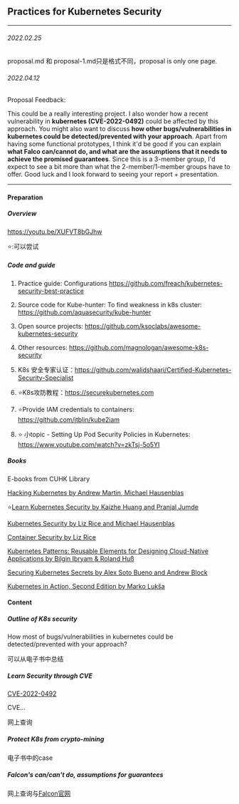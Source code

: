 ## Practices for Kubernetes Security

*****

###### 2022.02.25

proposal.md 和 proposal-1.md只是格式不同，proposal is only one page.

###### 2022.04.12

Proposal Feedback:

This could be a really interesting project. I also wonder how a recent vulnerability in **kubernetes (CVE-2022-0492)** could be affected by this approach. You might also want to discuss **how other bugs/vulnerabilities in kubernetes could be detected/prevented with your approach**. Apart from having some functional prototypes, I think it'd be good if you can explain **what Falco can/cannot do, and what are the assumptions that it needs to achieve the promised guarantees**. Since this is a 3-member group, I'd expect to see a bit more than what the 2-member/1-member groups have to offer. Good luck and I look forward to seeing your report + presentation.

*****

#### Preparation

##### Overview

https://youtu.be/XUFVT8bGJhw

:star::可以尝试​

##### Code and guide

1. Practice guide: Configurations https://github.com/freach/kubernetes-security-best-practice

2. Source code for Kube-hunter: To find weakness in k8s cluster: https://github.com/aquasecurity/kube-hunter
3. Open source projects: https://github.com/ksoclabs/awesome-kubernetes-security

4. Other resources: https://github.com/magnologan/awesome-k8s-security
5. K8s 安全专家认证：https://github.com/walidshaari/Certified-Kubernetes-Security-Specialist
6. :star:K8s攻防教程：https://securekubernetes.com
7. :star:Provide IAM credentials to containers: https://github.com/jtblin/kube2iam
8. :star: 小topic - Setting Up Pod Security Policies in Kubernetes: https://www.youtube.com/watch?v=zkTsj-5o5YI

##### Books

E-books from CUHK Library

[Hacking Kubernetes by Andrew Martin, Michael Hausenblas](https://learning.oreilly.com/library/view/hacking-kubernetes/9781492081722/)

:star:[Learn Kubernetes Security by Kaizhe Huang and Pranjal Jumde](https://www.amazon.com/Learn-Kubernetes-Security-orchestrate-microservices-ebook/dp/B087Q9G51R)

[Kubernetes Security by Liz Rice and Michael Hausenblas](https://info.aquasec.com/kubernetes-security)

[Container Security by Liz Rice](https://containersecurity.tech/)

[Kubernetes Patterns: Reusable Elements for Designing Cloud-Native Applications by Bilgin Ibryam & Roland Huß](https://www.redhat.com/cms/managed-files/cm-oreilly-kubernetes-patterns-ebook-f19824-201910-en.pdf)

[Securing Kubernetes Secrets by Alex Soto Bueno and Andrew Block](https://www.manning.com/books/securing-kubernetes-secrets)

[Kubernetes in Action, Second Edition by Marko Lukša](https://www.manning.com/books/kubernetes-in-action-second-edition)

#### Content

##### Outline of K8s security

How most of bugs/vulnerabilities in kubernetes could be detected/prevented with your approach?

可以从电子书中总结

##### Learn Security through CVE

[CVE-2022-0492](https://cve.mitre.org/cgi-bin/cvename.cgi?name=CVE-2022-0492)

CVE...

网上查询

##### Protect K8s from crypto-mining

电子书中的case

##### Falcon's can/can't do, assumptions for guarantees

网上查询与[Falcon官网](https://falco.org)


